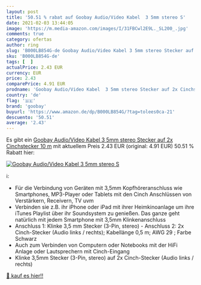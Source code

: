 ```yaml
---
layout: post
title: '50.51 % rabat auf Goobay Audio/Video Kabel  3 5mm stereo S'
date: 2021-02-03 13:44:05
image: 'https://m.media-amazon.com/images/I/31FBCwl2E9L._SL200_.jpg'
comments: true
category: ofertas
author: ring
slug: 'B000LB854G-de Goobay Audio/Video Kabel 3 5mm stereo Stecker auf 2x...'
sku: 'B000LB854G-de'
tags: [  ]
actualPrice: 2.43 EUR
currency: EUR
price: 2.43
comparePrice: 4.91 EUR
prodname: 'Goobay Audio/Video Kabel  3 5mm stereo Stecker auf 2x Cinchstecker  10 m'
country: 'de'
flag: '🇩🇪'
brand: 'goobay'
buyurl: 'https://www.amazon.de/dp/B000LB854G/?tag=tolees0ca-21'
descuento: '50.51'
average: '2.43'
---
```


Es gibt ein [Goobay Audio/Video Kabel  3 5mm stereo Stecker auf 2x Cinchstecker  10 m](https://www.amazon.de/dp/B000LB854G/?tag=tolees0ca-21) mit aktuellem Preis 2.43 EUR (original: 4.91 EUR) 50.51 % Rabatt hier:

[![Goobay Audio/Video Kabel  3 5mm stereo S](https://m.media-amazon.com/images/I/31FBCwl2E9L._SL200_.jpg)](https://www.amazon.de/dp/B000LB854G/?tag=tolees0ca-21)

ℹ️:

- Für die Verbindung von Geräten mit 3,5mm Kopfhöreranschluss wie Smartphones, MP3-Player oder Tablets mit den Cinch Anschlüssen von Verstärkern, Receivern, TV uvm
- Verbinden sie z.B. ihr iPhone oder iPad mit ihrer Heimkinoanlage um ihre iTunes Playlist über ihr Soundsystem zu genießen. Das ganze geht natürlich mit jedem Smartphone mit 3,5mm Klinkenanschluss
- Anschluss 1: Klinke 3,5 mm Stecker (3-Pin, stereo) - Anschluss 2: 2x Cinch-Stecker (Audio links / rechts); Kabellänge 0,5 m; AWG 29 ; Farbe Schwarz
- Auch zum Verbinden von Computern oder Notebooks mit der HiFi Anlage oder Lautsprechern mit Cinch-Eingang
- Klinke 3,5mm Stecker (3-Pin, stereo) auf 2x Cinch-Stecker (Audio links / rechts)

[🛒 kauf es hier!!](https://www.amazon.de/dp/B000LB854G/?tag=tolees0ca-21)
